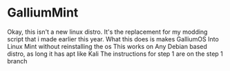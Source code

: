 # GalliumMint

Okay, this isn't a new linux distro. It's the replacement for my modding script that i made earlier this year. 
What this does is makes GalliumOS Into Linux Mint without reinstalling the os
This works on Any Debian based distro, as long it has apt like Kali
The instructions for step 1 are on the step 1 branch
